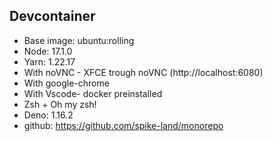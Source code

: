 ## Devcontainer

- Base image: ubuntu:rolling
- Node: 17.1.0
- Yarn: 1.22.17
- With noVNC - XFCE trough noVNC (http://localhost:6080)
- With google-chrome
- With Vscode- docker preinstalled
- Zsh + Oh my zsh!
- Deno: 1.16.2
- github: https://github.com/spike-land/monorepo
